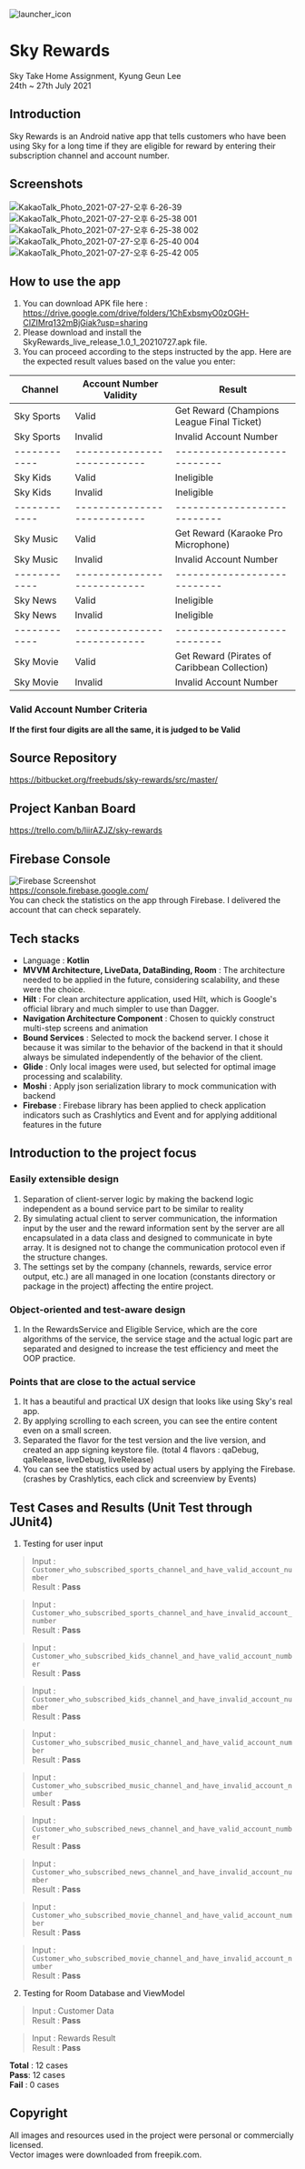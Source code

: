 ![launcher_icon](https://user-images.githubusercontent.com/7823937/127241772-3d62fbe8-4844-4ee3-89e2-71bccca75555.png)
# Sky Rewards

Sky Take Home Assignment, Kyung Geun Lee  
24th ~ 27th July 2021  

## Introduction
Sky Rewards is an Android native app that tells customers who have been using Sky for a long time if they are eligible for reward by entering their subscription channel and account number.  

## Screenshots

![KakaoTalk_Photo_2021-07-27-오후 6-26-39](https://user-images.githubusercontent.com/7823937/127200179-204de78a-1e00-4f3b-9f43-1afc2afdf4f2.jpeg) ![KakaoTalk_Photo_2021-07-27-오후 6-25-38 001](https://user-images.githubusercontent.com/7823937/127200213-8dd7870d-9607-4c34-8c0c-7304203879ea.jpeg) ![KakaoTalk_Photo_2021-07-27-오후 6-25-38 002](https://user-images.githubusercontent.com/7823937/127200378-6e8dc2df-4cc0-4bc5-b797-a4ddbf7759c3.jpeg)  
![KakaoTalk_Photo_2021-07-27-오후 6-25-40 004](https://user-images.githubusercontent.com/7823937/127200411-38aac5f9-3e4d-4f3f-a048-124caab68e6c.jpeg) ![KakaoTalk_Photo_2021-07-27-오후 6-25-42 005](https://user-images.githubusercontent.com/7823937/127200439-da147337-5f52-4645-ad9d-a18c11b7a9e6.jpeg)


## How to use the app
1. You can download APK file here : https://drive.google.com/drive/folders/1ChExbsmyO0zOGH-CIZIMrq132mBjGiak?usp=sharing  
2. Please download and install the SkyRewards_live_release_1.0_1_20210727.apk file.  
3. You can proceed according to the steps instructed by the app. Here are the expected result values based on the value you enter:  

Channel | Account Number Validity | Result
------------ | --------------------- | ---------------------------
Sky Sports | Valid | Get Reward (Champions League Final Ticket)
Sky Sports | Invalid | Invalid Account Number
------------ | --------------------------- | ---------------------------
Sky Kids | Valid | Ineligible
Sky Kids | Invalid | Ineligible
------------ | --------------------------- | ---------------------------
Sky Music | Valid | Get Reward (Karaoke Pro Microphone)
Sky Music | Invalid | Invalid Account Number
------------ | --------------------------- | ---------------------------
Sky News | Valid | Ineligible
Sky News | Invalid | Ineligible
------------ | --------------------------- | ---------------------------
Sky Movie | Valid | Get Reward (Pirates of Caribbean Collection)
Sky Movie | Invalid | Invalid Account Number
   
### Valid Account Number Criteria
**If the first four digits are all the same, it is judged to be Valid**  


## Source Repository
https://bitbucket.org/freebuds/sky-rewards/src/master/  
## Project Kanban Board
https://trello.com/b/liirAZJZ/sky-rewards  
## Firebase Console
![Firebase Screenshot](https://user-images.githubusercontent.com/7823937/127239585-0d3f6a27-5b5e-48d9-95f7-d01b3efd2303.png)  
https://console.firebase.google.com/  
You can check the statistics on the app through Firebase. I delivered the account that can check separately.    

  
## Tech stacks

- Language : **Kotlin**  
- **MVVM Architecture, LiveData, DataBinding, Room** : The architecture needed to be applied in the future, considering scalability, and these were the choice.  
- **Hilt** : For clean architecture application, used Hilt, which is Google's official library and much simpler to use than Dagger.  
- **Navigation Architecture Component** : Chosen to quickly construct multi-step screens and animation  
- **Bound Services** : Selected to mock the backend server. I chose it because it was similar to the behavior of the backend in that it should always be simulated independently of the behavior of the client.  
- **Glide** : Only local images were used, but selected for optimal image processing and scalability.  
- **Moshi** : Apply json serialization library to mock communication with backend  
- **Firebase** : Firebase library has been applied to check application indicators such as Crashlytics and Event and for applying additional features in the future  


## Introduction to the project focus
### Easily extensible design
1. Separation of client-server logic by making the backend logic independent as a bound service part to be similar to reality
2. By simulating actual client to server communication, the information input by the user and the reward information sent by the server are all encapsulated in a data class and designed to communicate in byte array. It is designed not to change the communication protocol even if the structure changes.
3. The settings set by the company (channels, rewards, service error output, etc.) are all managed in one location (constants directory or package in the project) affecting the entire project.      
### Object-oriented and test-aware design
1. In the RewardsService and Eligible Service, which are the core algorithms of the service, the service stage and the actual logic part are separated and designed to increase the test efficiency and meet the OOP practice.      
### Points that are close to the actual service
1. It has a beautiful and practical UX design that looks like using Sky's real app.
2. By applying scrolling to each screen, you can see the entire content even on a small screen.
3. Separated the flavor for the test version and the live version, and created an app signing keystore file. (total 4 flavors : qaDebug, qaRelease, liveDebug, liveRelease)
4. You can see the statistics used by actual users by applying the Firebase. (crashes by Crashlytics, each click and screenview by Events)


## Test Cases and Results (Unit Test through JUnit4)
1. Testing for user input

> Input : `Customer_who_subscribed_sports_channel_and_have_valid_account_number`  
> Result : **Pass**  
    
> Input : `Customer_who_subscribed_sports_channel_and_have_invalid_account_number`  
> Result : **Pass**
      
> Input : `Customer_who_subscribed_kids_channel_and_have_valid_account_number`  
> Result : **Pass**
      
> Input : `Customer_who_subscribed_kids_channel_and_have_invalid_account_number`  
> Result : **Pass**
      
> Input : `Customer_who_subscribed_music_channel_and_have_valid_account_number`  
> Result : **Pass**
      
> Input : `Customer_who_subscribed_music_channel_and_have_invalid_account_number`  
> Result : **Pass**
      
> Input : `Customer_who_subscribed_news_channel_and_have_valid_account_number`  
> Result : **Pass**
      
> Input : `Customer_who_subscribed_news_channel_and_have_invalid_account_number`  
> Result : **Pass**
      
> Input : `Customer_who_subscribed_movie_channel_and_have_valid_account_number`  
> Result : **Pass**
      
> Input : `Customer_who_subscribed_movie_channel_and_have_invalid_account_number`  
> Result : **Pass**
      
2. Testing for Room Database and ViewModel
      
> Input : Customer Data  
> Result : **Pass**
      
> Input : Rewards Result  
> Result : **Pass**
      
**Total** : 12 cases  
**Pass**: 12 cases  
**Fail** : 0 cases  
  
## Copyright

All images and resources used in the project were personal or commercially licensed.  
Vector images were downloaded from freepik.com.  